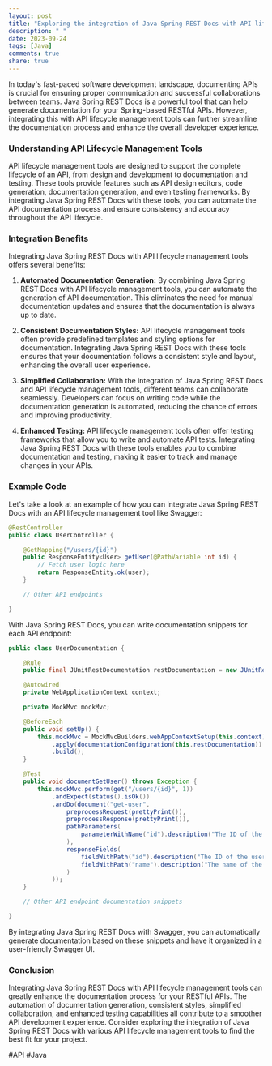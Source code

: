 ```yaml
---
layout: post
title: "Exploring the integration of Java Spring REST Docs with API lifecycle management tools"
description: " "
date: 2023-09-24
tags: [Java]
comments: true
share: true
---
```


In today's fast-paced software development landscape, documenting APIs is crucial for ensuring proper communication and successful collaborations between teams. Java Spring REST Docs is a powerful tool that can help generate documentation for your Spring-based RESTful APIs. However, integrating this with API lifecycle management tools can further streamline the documentation process and enhance the overall developer experience.

### Understanding API Lifecycle Management Tools

API lifecycle management tools are designed to support the complete lifecycle of an API, from design and development to documentation and testing. These tools provide features such as API design editors, code generation, documentation generation, and even testing frameworks. By integrating Java Spring REST Docs with these tools, you can automate the API documentation process and ensure consistency and accuracy throughout the API lifecycle.

### Integration Benefits

Integrating Java Spring REST Docs with API lifecycle management tools offers several benefits:

1. **Automated Documentation Generation:** By combining Java Spring REST Docs with API lifecycle management tools, you can automate the generation of API documentation. This eliminates the need for manual documentation updates and ensures that the documentation is always up to date.

2. **Consistent Documentation Styles:** API lifecycle management tools often provide predefined templates and styling options for documentation. Integrating Java Spring REST Docs with these tools ensures that your documentation follows a consistent style and layout, enhancing the overall user experience.

3. **Simplified Collaboration:** With the integration of Java Spring REST Docs and API lifecycle management tools, different teams can collaborate seamlessly. Developers can focus on writing code while the documentation generation is automated, reducing the chance of errors and improving productivity.

4. **Enhanced Testing:** API lifecycle management tools often offer testing frameworks that allow you to write and automate API tests. Integrating Java Spring REST Docs with these tools enables you to combine documentation and testing, making it easier to track and manage changes in your APIs.

### Example Code

Let's take a look at an example of how you can integrate Java Spring REST Docs with an API lifecycle management tool like Swagger:

```java
@RestController
public class UserController {

    @GetMapping("/users/{id}")
    public ResponseEntity<User> getUser(@PathVariable int id) {
        // Fetch user logic here
        return ResponseEntity.ok(user);
    }

    // Other API endpoints

}
```

With Java Spring REST Docs, you can write documentation snippets for each API endpoint:

```java
public class UserDocumentation {

    @Rule
    public final JUnitRestDocumentation restDocumentation = new JUnitRestDocumentation();

    @Autowired
    private WebApplicationContext context;

    private MockMvc mockMvc;

    @BeforeEach
    public void setUp() {
        this.mockMvc = MockMvcBuilders.webAppContextSetup(this.context)
            .apply(documentationConfiguration(this.restDocumentation))
            .build();
    }

    @Test
    public void documentGetUser() throws Exception {
        this.mockMvc.perform(get("/users/{id}", 1))
            .andExpect(status().isOk())
            .andDo(document("get-user",
                preprocessRequest(prettyPrint()),
                preprocessResponse(prettyPrint()),
                pathParameters(
                    parameterWithName("id").description("The ID of the user")
                ),
                responseFields(
                    fieldWithPath("id").description("The ID of the user"),
                    fieldWithPath("name").description("The name of the user")
                )
            ));
    }

    // Other API endpoint documentation snippets

}
```

By integrating Java Spring REST Docs with Swagger, you can automatically generate documentation based on these snippets and have it organized in a user-friendly Swagger UI.

### Conclusion

Integrating Java Spring REST Docs with API lifecycle management tools can greatly enhance the documentation process for your RESTful APIs. The automation of documentation generation, consistent styles, simplified collaboration, and enhanced testing capabilities all contribute to a smoother API development experience. Consider exploring the integration of Java Spring REST Docs with various API lifecycle management tools to find the best fit for your project.

#API #Java